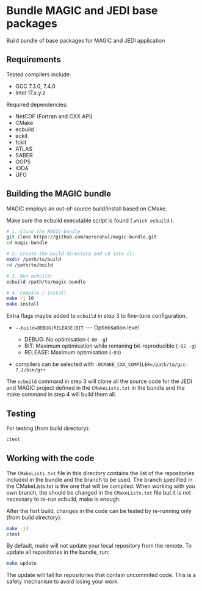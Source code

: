 Bundle MAGIC and JEDI base packages
===================================

Build bundle of base packages for MAGIC and JEDI application

Requirements
------------

Tested compilers include:

- GCC 7.3.0, 7.4.0
- Intel 17.x.y.z

Required dependencies:

- NetCDF (Fortran and CXX API)
- CMake
- ecbuild
- eckit
- fckit
- ATLAS
- SABER
- OOPS
- IODA
- UFO


Building the MAGIC bundle
-------------------------

MAGIC employs an out-of-source build/install based on CMake.

Make sure the ecbuild executable script is found ( `which ecbuild` ).

```bash
# 1. Clone the MAGIC-bundle
git clone https://github.com/aerorahul/magic-bundle.git
cd magic-bundle

# 2. Create the build directory and cd into it:
mkdir /path/to/build
cd /path/to/build

# 3. Run ecbuild:
ecbuild /path/to/magic-bundle

# 4. Compile / Install
make -j 10
make install
```

Extra flags maybe added to `ecbuild` in step 3 to fine-tune configuration.

- `--build=DEBUG|RELEASE|BIT` --- Optimisation level
  * DEBUG:   No optimisation (`-O0 -g`)
  * BIT:     Maximum optimisation while remaning bit-reproducible (`-O2 -g`)
  * RELEASE: Maximum optimisation (`-O3`)

- compilers can be selected with `-DCMAKE_CXX_COMPILER=/path/to/gcc-7.2/bin/g++`

The `ecbuild` command in step 3 will clone all the source code for the JEDI and MAGIC project defined in the
`CMakeLists.txt` in the bundle and the make command in step 4 will build them all.

Testing
-------

For testing (from build directory):

```bash
ctest
```

Working with the code
---------------------

The `CMakeLists.txt` file in this directory contains the list of the repositories included
in the bundle and the branch to be used. The branch specified in the CMakeLists.txt is
the one that will be compiled. When working with you own branch, the should be changed in
the `CMakeLists.txt` file but it is not necessary to re-run ecbuild, make is enough.

After the fisrt build, changes in the code can be tested by re-running only
(from build directory):

```bash
make -j4
ctest
```

By default, make will not update your local repository from the remote. To update all repositories
in the bundle, run:

```bash
make update
```

The update will fail for repositories that contain uncommited code. This is a safety mechanism to
avoid losing your work.

